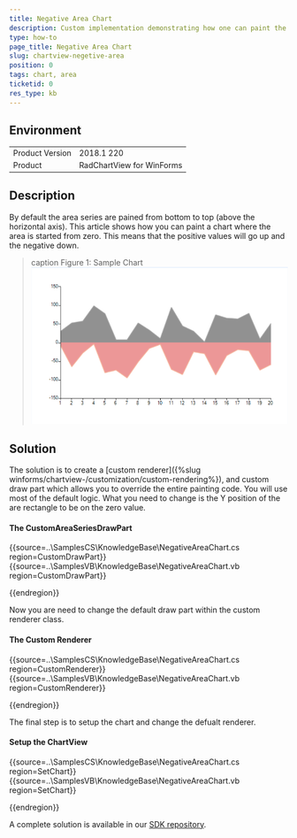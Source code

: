 ```yaml
---
title: Negative Area Chart
description: Custom implementation demonstrating how one can paint the negative values away from the zero point.
type: how-to
page_title: Negative Area Chart
slug: chartview-negetive-area
position: 0
tags: chart, area
ticketid: 0
res_type: kb
---
```



## Environment
<table>
    <tr>
        <td>Product Version</td>
        <td>2018.1 220</td>
    </tr>
    <tr>
        <td>Product</td>
        <td>RadChartView for WinForms</td>
    </tr>
</table>

## Description

By default the area series are pained from bottom to top (above the horizontal axis). This article shows how you can paint a chart where the area is started from zero. This means that the positive values will go up and the negative down.

>caption Figure 1: Sample Chart
![negative-area-chart001](images/negative-area-chart001.png)

## Solution

The solution is to create a [custom renderer]({%slug winforms/chartview-/customization/custom-rendering%}), and custom draw part which allows you to override the entire painting code. You will use most of the default logic. What you need to change is the Y position of the are rectangle to be on the zero value. 

#### The CustomAreaSeriesDrawPart 

{{source=..\SamplesCS\KnowledgeBase\NegativeAreaChart.cs region=CustomDrawPart}} 
{{source=..\SamplesVB\KnowledgeBase\NegativeAreaChart.vb region=CustomDrawPart}}



{{endregion}} 



Now you are need to change the default draw part within the custom renderer class.

#### The Custom Renderer

{{source=..\SamplesCS\KnowledgeBase\NegativeAreaChart.cs region=CustomRenderer}} 
{{source=..\SamplesVB\KnowledgeBase\NegativeAreaChart.vb region=CustomRenderer}}



{{endregion}} 

The final step is to setup the chart and change the defualt renderer.

#### Setup the ChartView

{{source=..\SamplesCS\KnowledgeBase\NegativeAreaChart.cs region=SetChart}} 
{{source=..\SamplesVB\KnowledgeBase\NegativeAreaChart.vb region=SetChart}}



{{endregion}} 


A complete solution is available in our [SDK repository](https://github.com/telerik/winforms-sdk/tree/master/ChartView/NegativeAreaChart).

